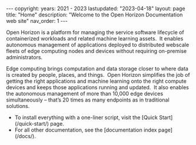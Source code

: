 --- copyright: years: 2021 - 2023 lastupdated: "2023-04-18" layout: page title: "Home" description: "Welcome to the Open Horizon Documentation web site" nav\_order: 1 ---   

Open Horizon is a platform for managing the service software lifecycle of containerized workloads and related machine learning assets.  It enables autonomous management of applications deployed to distributed webscale fleets of edge computing nodes and devices without requiring on-premise administrators.

Edge computing brings computation and data storage closer to where data is created by people, places, and things.  Open Horizon simplifies the job of getting the right applications and machine learning onto the right compute devices and keeps those applications running and updated.  It also enables the autonomous management of more than 10,000 edge devices simultaneously – that’s 20 times as many endpoints as in traditional solutions.

*   To install everything with a one-liner script, visit the \[Quick Start\](/quick-start/) page.
*   For all other documentation, see the \[documentation index page\](/docs/).